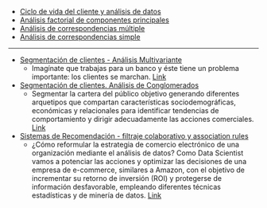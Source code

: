 


* [Ciclo de vida del cliente y análisis de datos](customers_segmention.ipynb)
* [Análisis factorial de componentes principales]()
* [Análisis de correspondencias múltiple]()
* [Análisis de correspondencias simple]()

---

* [Segmentación de clientes - Análisis Multivariante]()
  * Imagínate que trabajas para un banco y éste tiene un problema importante: los clientes se marchan. [Link](customers_segmention.ipynb)
* [Segmentación de clientes. Análisis de Conglomerados]()
  * Segmentar la cartera del público objetivo generando diferentes arquetipos que compartan características sociodemográficas, económicas y relacionales para identificar tendencias de comportamiento y dirigir adecuadamente las acciones comerciales. [Link]()
* [Sistemas de Recomendación - filtraje colaborativo y association rules ]()
  * ¿Cómo reformular la estrategia de comercio electrónico de una organización mediante el análisis de datos? Como Data Scientist vamos a potenciar las acciones y optimizar las decisiones de una empresa de e-commerce, similares a Amazon, con el objetivo de incrementar su retorno de inversión (ROI) y protegerse de información desfavorable, empleando diferentes técnicas estadísticas y de minería de datos. [Link](PID_00242822.pdf)